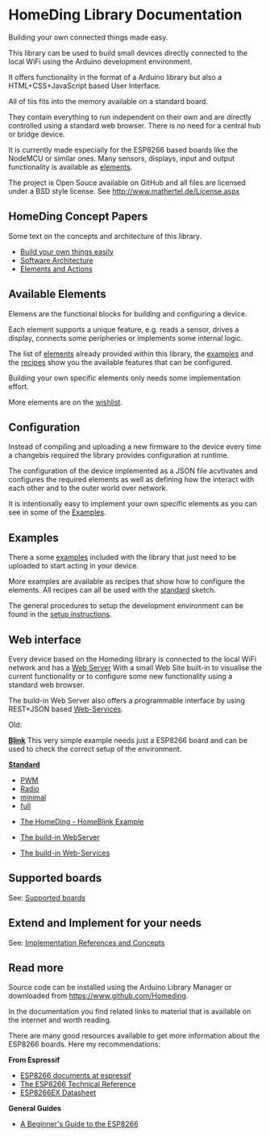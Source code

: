 # HomeDing Library Documentation

Building your own connected things made easy.

This library can be used to build small devices directly connected to the local WiFi using the Arduino development environment.

It offers functionality in the format of a Arduino library but also a HTML+CSS+JavaScript based User Interface. 

All of tiis fits into the memory available on a standard board.

They contain everything to run independent on their own and are directly controlled using a standard web browser.
There is no need for a central hub or bridge device.

It is currently made especially for the ESP8266 based boards like the NodeMCU or similar ones. Many sensors, displays, input and output functionality is available as [elements](elements).

The project is Open Souce available on GitHub and all files are licensed under a BSD style license.
See http://www.mathertel.de/License.aspx

## HomeDing Concept Papers

Some text on the concepts and architecture of this library.

- [Build your own things easily](/concepts/paper01)
- [Software Architecture](/concepts/paper02)
- [Elements and Actions](/concepts/paper03)

## Available Elements

Elemens are the functional blocks for building and configuring a device.

Each element supports a unique feature, e.g. reads a sensor, drives a display, connects some peripheries or implements some internal logic.

The list of [elements](elements.md) already provided within this library, the [examples](examples.md) and the [recipes](recipes.md) show you the available features that can be configured.

Building your own specific elements only needs some implementation effort.

More elements are on the [wishlist](wishlist).

## Configuration

Instead of compiling and uploading a new firmware to the device every time a changebis required the library provides configuration at runtime.

The configuration of the device implemented as a JSON file acvtivates and configures the required elements as well as defining how the interact with each other and to the outer world over network.

It is intentionally easy to implement your own specific elements as you can see in some of the [Examples](examples).

## Examples

There a some [examples](examples.md) included with the library that just need to be uploaded to start acting in your device.

More examples are available as recipes that show how to configure the elements. All recipes can all be used with the [standard](examples/standard) sketch.

The general procedures to setup the development environment can be found in the [setup instructions](examples/setup).

## Web interface

Every device based on the Homeding library is connected to the local WiFi network and has a [Web Server](concepts/paper04.md)
With a small Web Site built-in to visualise the current functionality or to configure some new functionality using a standard web browser. 

The build-in Web Server also offers a programmable interface by using REST+JSON based [Web-Services](webservsices.md).

Old:

**[Blink](examples/blink)** This very simple example needs just a ESP8266 board and can be used to check the correct setup of the environment.

**[Standard](examples/standard)**

* [PWM](examples/pwm)
* [Radio](examples/radio)
* [minimal](examples/minimal)
* [full](examples/full)


- [The HomeDing - HomeBlink Example](examples/blink)

- [The build-in WebServer](webserver)
- [The build-in Web-Services](webservices)


## Supported boards

See: [Supported boards](boards)

## Extend and Implement for your needs

See: [Implementation References and Concepts](implementation)


## Read more

Source code can be installed using the Arduino Library Manager or downloaded from <https://www.github.com/Homeding>.

In the documentation you find related links to material that is available on the internet and worth reading.

There are many good resources available to get more information about the ESP8266 boards. Here my recommendations:

**From Espressif**
* [ESP8266 documents at espressif](https://www.espressif.com/en/support/download/documents?keys=ESP8266)
* [The ESP8266 Technical Reference](https://www.espressif.com/sites/default/files/documentation/esp8266-technical_reference_en.pdf)
* [ESP8266EX Datasheet](https://www.espressif.com/sites/default/files/documentation/0a-esp8266ex_datasheet_en.pdf)

**General Guides**
* [A Beginner's Guide to the ESP8266](https://tttapa.github.io/ESP8266/Chap01%20-%20ESP8266.html)